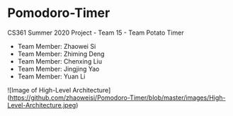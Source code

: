 # Pomodoro-Timer
CS361 Summer 2020 Project - Team 15 - Team Potato Timer
  * Team Member: Zhaowei Si
  * Team Member: Zhiming Deng
  * Team Member: Chenxing Liu
  * Team Member: Jingjing Yao
  * Team Member: Yuan Li

![Image of High-Level Architecture]
(https://github.com/zhaoweisi/Pomodoro-Timer/blob/master/images/High-Level-Architecture.jpeg)
